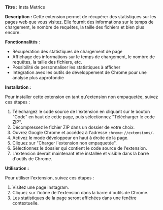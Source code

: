 **Titre :** Insta Metrics

**Description :** Cette extension permet de récupérer des statistiques sur les pages web que vous visitez. Elle fournit des informations sur le temps de chargement, le nombre de requêtes, la taille des fichiers et bien plus encore.

**Fonctionnalités :**

* Récupération des statistiques de chargement de page
* Affichage des informations sur le temps de chargement, le nombre de requêtes, la taille des fichiers, etc.
* Possibilité de personnaliser les statistiques à afficher
* Intégration avec les outils de développement de Chrome pour une analyse plus approfondie

**Installation :**

Pour installer cette extension en tant qu'extension non empaquetée, suivez ces étapes :

1. Téléchargez le code source de l'extension en cliquant sur le bouton "Code" en haut de cette page, puis sélectionnez "Télécharger le code ZIP".
2. Décompressez le fichier ZIP dans un dossier de votre choix.
3. Ouvrez Google Chrome et accédez à l'adresse `chrome://extensions/`.
4. Activez le mode développeur en haut à droite de la page.
5. Cliquez sur "Charger l'extension non empaquetée".
6. Sélectionnez le dossier qui contient le code source de l'extension.
7. L'extension devrait maintenant être installée et visible dans la barre d'outils de Chrome.

**Utilisation :**

Pour utiliser l'extension, suivez ces étapes :

1. Visitez une page instagram.
2. Cliquez sur l'icône de l'extension dans la barre d'outils de Chrome.
3. Les statistiques de la page seront affichées dans une fenêtre contextuelle.
